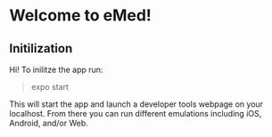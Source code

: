 # Welcome to eMed!
## Initilization
Hi! To inilitze the app run:
>expo start

This will start the app and launch a developer tools webpage on your localhost. From there you can run different emulations including iOS, Android, and/or Web.
